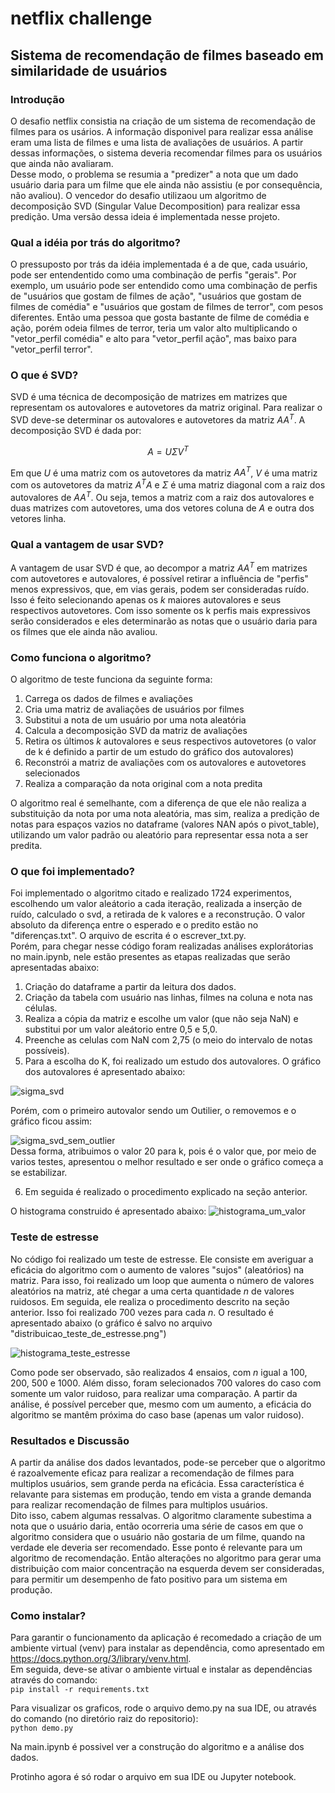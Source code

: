 # netflix challenge
## Sistema de recomendação de filmes baseado em similaridade de usuários


### Introdução  
O desafio netflix consistia na criação de um sistema de recomendação de filmes para os usários. A informação disponivel para realizar essa análise eram uma lista de filmes e uma lista de avaliações de usuários. A partir dessas informações, o sistema deveria recomendar filmes para os usuários que ainda não avaliaram.  
Desse modo, o problema se resumia a "predizer" a nota que um dado usuário daria para um filme que ele ainda não assistiu (e por consequência, não avaliou).
O vencedor do desafio utilizaou um algoritmo de decomposição SVD (Singular Value Decomposition) para realizar essa predição. Uma versão dessa ideia é implementada nesse projeto.

### Qual a idéia por trás do algoritmo?
O pressuposto por trás da idéia implementada é a de que, cada usuário, pode ser entendentido como uma combinação de perfis "gerais". Por exemplo, um usuário pode ser entendido como uma combinação de perfis de "usuários que gostam de filmes de ação", "usuários que gostam de filmes de comédia" e "usuários que gostam de filmes de terror", com pesos diferentes. Então uma pessoa que gosta bastante de filme de comédia e ação, porém odeia filmes de terror, teria um valor alto multiplicando o "vetor_perfil comédia" e alto para "vetor_perfil ação", mas baixo para "vetor_perfil terror".


### O que é SVD?  
SVD é uma técnica de decomposição de matrizes em matrizes que representam os autovalores e autovetores da matriz original. Para realizar o SVD deve-se determinar os autovalores e autovetores da matriz $AA^T$. 
A decomposição SVD é dada por:  

$$ A = U \Sigma V^T $$  

Em que $U$ é uma matriz com os autovetores da matriz $AA^T$, $V$ é uma matriz com os autovetores da matriz $A^TA$ e $\Sigma$ é uma matriz diagonal com a raiz dos autovalores de $AA^T$. Ou seja, temos a matriz com a raiz dos autovalores e duas matrizes com autovetores, uma dos vetores coluna de $A$ e outra dos vetores linha.

### Qual a vantagem de usar SVD?
A vantagem de usar SVD é que, ao decompor a matriz $AA^T$ em matrizes com autovetores e autovalores, é possível retirar a influência de "perfis" menos expressivos, que, em vias gerais, podem ser consideradas ruído. Isso é feito selecionando apenas os $k$ maiores autovalores e seus respectivos autovetores. Com isso somente os k perfis mais expressivos serão considerados e eles determinarão as notas que o usuário daria para os filmes que ele ainda não avaliou.

### Como funciona o algoritmo?
O algoritmo de teste funciona da seguinte forma:
1. Carrega os dados de filmes e avaliações
2. Cria uma matriz de avaliações de usuários por filmes
3. Substitui a nota de um usuário por uma nota aleatória
4. Calcula a decomposição SVD da matriz de avaliações
5. Retira os últimos $k$ autovalores e seus respectivos autovetores (o valor de k é definido a partir de um estudo do gráfico dos autovalores)
6. Reconstrói a matriz de avaliações com os autovalores e autovetores selecionados
7. Realiza a comparação da nota original com a nota predita

O algoritmo real é semelhante, com a diferença de que ele não realiza a substituição da nota por uma nota aleatória, mas sim, realiza a predição de notas para espaços vazios no dataframe (valores NAN após o pivot_table), utilizando um valor padrão ou aleatório para representar essa nota a ser predita.

### O que foi implementado?
Foi implementado o algoritmo citado e realizado 1724 experimentos, escolhendo um valor aleátorio a cada iteração, realizada a inserção de ruído, calculado o svd, a retirada de k valores e a reconstrução. O valor absoluto da diferença entre o esperado e o predito estão no "diferenças.txt".
O arquivo de escrita é o escrever_txt.py.  
Porém, para chegar nesse código foram realizadas análises explorátorias no main.ipynb, nele estão presentes as etapas realizadas que serão apresentadas abaixo:
1. Criação do dataframe a partir da leitura dos dados.
2. Criação da tabela com usuário nas linhas, filmes na coluna e nota nas células.
3. Realiza a cópia da matriz e escolhe um valor (que não seja NaN) e substitui por um valor aleátorio entre 0,5 e 5,0.
4. Preenche as celulas com NaN com 2,75 (o meio do intervalo de notas possíveis).
5. Para a escolha do K, foi realizado um estudo dos autovalores. O gráfico dos autovalores é apresentado abaixo:  

![sigma_svd](SigmaSVDOutlier.png)  

Porém, com o primeiro autovalor sendo um Outilier, o removemos e o gráfico ficou assim:

![sigma_svd_sem_outlier](SigmaSVD.png)  
Dessa forma, atribuimos o valor 20 para k, pois é o valor que, por meio de varios testes, apresentou o melhor resultado e ser onde o gráfico começa a se estabilizar.

6. Em seguida é realizado o procedimento explicado na seção anterior.

O histograma construido é apresentado abaixo:
![histograma_um_valor](hist_distribuicao_com_um_so_valor_alterado.png)


### Teste de estresse
No código foi realizado um teste de estresse. Ele consiste em averiguar a eficácia do algoritmo com o aumento de valores "sujos" (aleatórios) na matriz. Para isso, foi realizado um loop que aumenta o número de valores aleatórios na matriz, até chegar a uma certa quantidade $n$ de valores ruidosos. Em seguida, ele realiza o procedimento descrito na seção anterior. Isso foi realizado 700 vezes para cada $n$. O resultado é apresentado abaixo (o gráfico é salvo no arquivo "distribuicao_teste_de_estresse.png")

![histograma_teste_estresse](distribuicao_teste_de_estresse.png)

Como pode ser observado, são realizados 4 ensaios, com $n$ igual a 100, 200, 500 e 1000. Além disso, foram selecionados 700 valores do caso com somente um valor ruidoso, para realizar uma comparação. A partir da análise, é possível perceber que, mesmo com um aumento, a eficácia do algoritmo se mantêm próxima do caso base (apenas um valor ruidoso). 

### Resultados e Discussão
A partir da análise dos dados levantados, pode-se perceber que o algoritmo é razoalvemente eficaz para realizar a recomendação de filmes para multiplos usuários, sem grande perda na eficácia. Essa característica é relavante para sistemas em produção, tendo em vista a grande demanda para realizar recomendação de filmes para multiplos usuários.  
Dito isso, cabem algumas ressalvas. O algoritmo claramente subestima a nota que o usuário daria, então ocorreria uma série de casos em que o algoritmo considera que o usuário não gostaria de um filme, quando na verdade ele deveria ser recomendado. Esse ponto é relevante para um algoritmo de recomendação. Então alterações no algoritmo para gerar uma distribuição com maior concentração na esquerda devem ser consideradas, para permitir um desempenho de fato positivo para um sistema em produção.


### Como instalar?  
Para garantir o funcionamento da aplicação é recomedado a criação de um ambiente virtual (venv) para instalar as dependência, como apresentado em https://docs.python.org/3/library/venv.html.  
Em seguida, deve-se ativar o ambiente virtual e instalar as dependências através do comando:  
```pip install -r requirements.txt```

Para visualizar os graficos, rode o arquivo demo.py na sua IDE, ou através do comando (no diretório raiz do repositorio):  
```python demo.py```	

Na main.ipynb é possivel ver a construção do algoritmo e a análise dos dados.


Protinho agora é só rodar o arquivo em sua IDE ou Jupyter notebook.